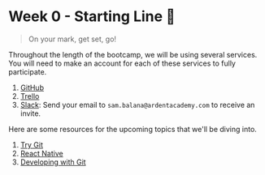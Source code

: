 Week 0 - Starting Line :dash:
=============================

 > On your mark, get set, go!

Throughout the length of the bootcamp, we will be using several services. You will need to make an account for each of these services to fully participate.
 1. [GitHub](https://github.com/join)
 2. [Trello](https://trello.com/signup)
 3. [Slack](https://slack.com/): Send your email to `sam.balana@ardentacademy.com` to receive an invite.

Here are some resources for the upcoming topics that we'll be diving into.
 1. [Try Git](https://try.github.io)
 2. [React Native](http://www.reactnativeexpress.com)
 3. [Developing with Git](http://rogerdudler.github.io/git-guide/)
